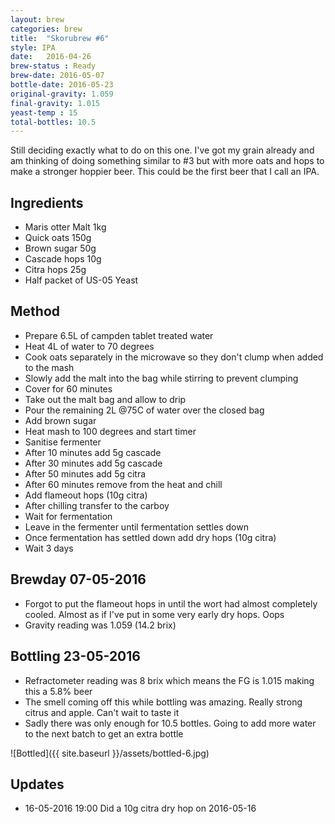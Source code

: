 ```yaml
---
layout: brew
categories: brew
title:  "Skorubrew #6"
style: IPA
date:   2016-04-26
brew-status : Ready
brew-date: 2016-05-07
bottle-date: 2016-05-23
original-gravity: 1.059
final-gravity: 1.015
yeast-temp : 15
total-bottles: 10.5
---
```


Still deciding exactly what to do on this one. I've got my grain already and am thinking of doing something similar to #3 but with more oats and hops to make a stronger hoppier beer. This could be the first beer that I call an IPA.

Ingredients
-----

* Maris otter Malt 1kg
* Quick oats 150g
* Brown sugar 50g
* Cascade hops 10g
* Citra hops 25g
* Half packet of US-05 Yeast

Method
-------

* Prepare 6.5L of campden tablet treated water
* Heat 4L of water to 70 degrees
* Cook oats separately in the microwave so they don't clump when added to the mash
* Slowly add the malt into the bag while stirring to prevent clumping
* Cover for 60 minutes
* Take out the malt bag and allow to drip
* Pour the remaining 2L @75C of water over the closed bag
* Add brown sugar
* Heat mash to 100 degrees and start timer
* Sanitise fermenter
* After 10 minutes add 5g cascade
* After 30 minutes add 5g cascade
* After 50 minutes add 5g citra
* After 60 minutes remove from the heat and chill
* Add flameout hops (10g citra)
* After chilling transfer to the carboy
* Wait for fermentation
* Leave in the fermenter until fermentation settles down
* Once fermentation has settled down add dry hops (10g citra)
* Wait 3 days


Brewday 07-05-2016
----------

* Forgot to put the flameout hops in until the wort had almost completely cooled. Almost as if I've put in some very early dry hops. Oops
* Gravity reading was 1.059 (14.2 brix)

Bottling 23-05-2016
----------

* Refractometer reading was 8 brix which means the FG is 1.015 making this a 5.8% beer
* The smell coming off this while bottling was amazing. Really strong citrus and apple. Can't wait to taste it
* Sadly there was only enough for 10.5 bottles. Going to add more water to the next batch to get an extra bottle

![Bottled]({{ site.baseurl }}/assets/bottled-6.jpg)

Updates
-------

* 16-05-2016 19:00 Did a 10g citra dry hop on 2016-05-16 